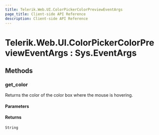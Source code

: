 ```yaml
---
title: Telerik.Web.UI.ColorPickerColorPreviewEventArgs
page_title: Client-side API Reference
description: Client-side API Reference
---
```


# Telerik.Web.UI.ColorPickerColorPreviewEventArgs : Sys.EventArgs 

## Methods

###  get_color

Returns the color of the color box where the mouse is hovering. 

#### Parameters

#### Returns

`String`
